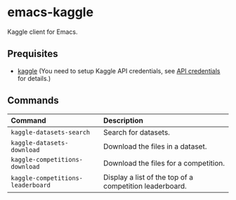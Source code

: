 # emacs-kaggle

Kaggle client for Emacs.

## Prequisites

- [kaggle](https://github.com/Kaggle/kaggle-api)
  (You need to setup Kaggle API credentials, see
  [API credentials](https://github.com/Kaggle/kaggle-api#api-credentials) for details.)

## Commands

| Command                           | Description                                             |
| :-------------------------------- | :------------------------------------------------------ |
| `kaggle-datasets-search`          | Search for datasets.                                    |
| `kaggle-datasets-download`        | Download the files in a dataset.                        |
| `kaggle-competitions-download`    | Download the files for a competition.                   |
| `kaggle-competitions-leaderboard` | Display a list of the top of a competition leaderboard. |
